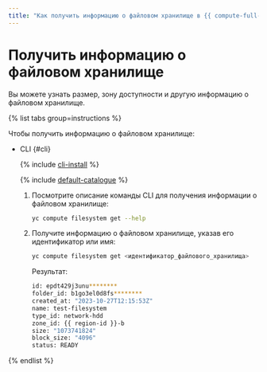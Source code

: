 ```yaml
---
title: "Как получить информацию о файловом хранилище в {{ compute-full-name }}"
---
```


# Получить информацию о файловом хранилище

Вы можете узнать размер, зону доступности и другую информацию о файловом хранилище.

{% list tabs group=instructions %}

Чтобы получить информацию о файловом хранилище:

- CLI {#cli}

  {% include [cli-install](../../../_includes/cli-install.md) %}

  {% include [default-catalogue](../../../_includes/default-catalogue.md) %}

  1. Посмотрите описание команды CLI для получения информации о файловом хранилище:

      ```bash
      yc compute filesystem get --help
      ```

  1. Получите информацию о файловом хранилище, указав его идентификатор или имя:
      
      ```bash
      yc compute filesystem get <идентификатор_файлового_хранилища>
      ```

      Результат:

      ```bash
      id: epdt429j3unu********
      folder_id: b1go3el0d8fs********
      created_at: "2023-10-27T12:15:53Z"
      name: test-filesystem
      type_id: network-hdd
      zone_id: {{ region-id }}-b
      size: "1073741824"
      block_size: "4096"
      status: READY
      ```

{% endlist %}
